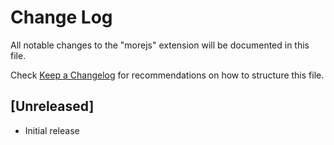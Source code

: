 # Change Log

All notable changes to the "morejs" extension will be documented in this file.

Check [Keep a Changelog](http://keepachangelog.com/) for recommendations on how to structure this file.

## [Unreleased]

- Initial release
